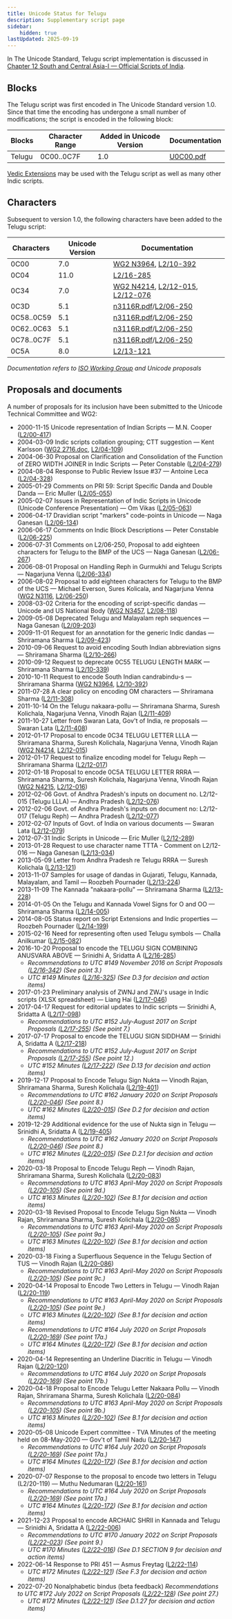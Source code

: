 ```yaml
---
title: Unicode Status for Telugu
description: Supplementary script page
sidebar:
    hidden: true
lastUpdated: 2025-09-19
---
```


In The Unicode Standard, Telugu script implementation is discussed in [Chapter 12 South and Central Asia-I — Official Scripts of India](https://www.unicode.org/versions/latest/core-spec/chapter-12/#G81985).

## Blocks

The Telugu script was first encoded in The Unicode Standard version 1.0. Since that time the encoding has undergone a small number of modifications; the script is encoded in the following block:

| Blocks | Character Range | Added in Unicode Version | Documentation |
| ------ | --------------- | ------------------------ | ------------- |
| Telugu | 0C00..0C7F | 1.0 | [U0C00.pdf](http://www.unicode.org/charts/PDF/U0C00.pdf) |

[Vedic Extensions](/scrlang/unicode/x-vedic-unicode) may be used with the Telugu script as well as many other Indic scripts.

## Characters

Subsequent to version 1.0, the following characters have been added to the Telugu script:

| Characters | Unicode Version | Documentation |
| ---------- | --------------- | ------------- |
| 0C00 | 7.0 | [WG2 N3964](https://www.unicode.org/wg2/docs/n3964.pdf), [L2/10-392](http://www.unicode.org/cgi-bin/GetMatchingDocs.pl?L2/10-392) |
| 0C04     |  11.0  | [L2/16-285](http://www.unicode.org/cgi-bin/GetMatchingDocs.pl?L2/16-285) |
| 0C34 | 7.0 | [WG2 N4214](https://www.unicode.org/wg2/docs/n4214.pdf), [L2/12-015](http://www.unicode.org/cgi-bin/GetMatchingDocs.pl?L2/12-015), [L2/12-076](http://www.unicode.org/cgi-bin/GetMatchingDocs.pl?L2/12-076) |
| 0C3D | 5.1 | [n3116R.pdf](https://www.unicode.org/wg2/docs/n3116.pdf)/[L2/06-250](http://www.unicode.org/cgi-bin/GetMatchingDocs.pl?L2/06-250) |
| 0C58..0C59 | 5.1 | [n3116R.pdf](https://www.unicode.org/wg2/docs/n3116.pdf)/[L2/06-250](http://www.unicode.org/cgi-bin/GetMatchingDocs.pl?L2/06-250) |
| 0C62..0C63 | 5.1 | [n3116R.pdf](https://www.unicode.org/wg2/docs/n3116.pdf)/[L2/06-250](http://www.unicode.org/cgi-bin/GetMatchingDocs.pl?L2/06-250) |
| 0C78..0C7F | 5.1 | [n3116R.pdf](https://www.unicode.org/wg2/docs/n3116.pdf)/[L2/06-250](http://www.unicode.org/cgi-bin/GetMatchingDocs.pl?L2/06-250) |
| 0C5A |  8.0  | [L2/13-121](http://www.unicode.org/cgi-bin/GetMatchingDocs.pl?L2/13-121) |

_Documentation refers to [ISO Working Group](https://www.unicode.org/wg2/) and Unicode proposals_

## Proposals and documents

A number of proposals for its inclusion have been submitted to the Unicode Technical Committee and WG2:
- 2000-11-15 Unicode representation of Indian Scripts — M.N. Cooper ([L2/00-417](http://www.unicode.org/cgi-bin/GetMatchingDocs.pl?L2/00-417))
- 2004-03-09 Indic scripts collation grouping; CTT suggestion — Kent Karlsson ([WG2 2716.doc](https://www.unicode.org/wg2/docs/n2716.doc), [L2/04-109](http://www.unicode.org/cgi-bin/GetMatchingDocs.pl?L2/04-109))
- 2004-06-30 Proposal on Clarification and Consolidation of the Function of ZERO WIDTH JOINER in Indic Scripts — Peter Constable ([L2/04-279](http://www.unicode.org/cgi-bin/GetMatchingDocs.pl?L2/04-279))
- 2004-08-04 Response to Public Review Issue #37 — Antoine Leca ([L2/04-328](http://www.unicode.org/cgi-bin/GetMatchingDocs.pl?L2/04-328))
- 2005-01-29 Comments on PRI 59: Script Specific Danda and Double Danda — Eric Muller ([L2/05-055](http://www.unicode.org/cgi-bin/GetMatchingDocs.pl?L2/05-055))
- 2005-02-07 Issues in Representation of Indic Scripts in Unicode (Unicode Conference Presentation) — Om Vikas ([L2/05-063](http://www.unicode.org/cgi-bin/GetMatchingDocs.pl?L2/05-063))
- 2006-04-17 Dravidian script "markers" code-points in Unicode — Naga Ganesan ([L2/06-134](http://www.unicode.org/cgi-bin/GetMatchingDocs.pl?L2/06-134))
- 2006-06-17 Comments on Indic Block Descriptions — Peter Constable ([L2/06-225](http://www.unicode.org/cgi-bin/GetMatchingDocs.pl?L2/06-225))
- 2006-07-31 Comments on L2/06-250, Proposal to add eighteen characters for Telugu to the BMP of the UCS — Naga Ganesan ([L2/06-267](http://www.unicode.org/cgi-bin/GetMatchingDocs.pl?L2/06-267))
- 2006-08-01 Proposal on Handling Reph in Gurmukhi and Telugu Scripts — Nagarjuna Venna ([L2/06-334](http://www.unicode.org/cgi-bin/GetMatchingDocs.pl?L2/06-334))
- 2006-08-02 Proposal to add eighteen characters for Telugu to the BMP of the UCS — Michael Everson, Sures Kolicala, and Nagarjuna Venna ([WG2 N3116](https://www.unicode.org/wg2/docs/n3116.pdf), [L2/06-250](http://www.unicode.org/cgi-bin/GetMatchingDocs.pl?L2/06-250))
- 2008-03-02 Criteria for the encoding of script-specific dandas — Unicode and US National Body ([WG2 N3457](https://www.unicode.org/wg2/docs/n3457.pdf), [L2/08-118](http://www.unicode.org/cgi-bin/GetMatchingDocs.pl?L2/08-118))
- 2009-05-08 Deprecated Telugu and Malayalam reph sequences — Naga Ganesan ([L2/09-203](http://www.unicode.org/cgi-bin/GetMatchingDocs.pl?L2/09-203))
- 2009-11-01 Request for an annotation for the generic Indic dandas — Shriramana Sharma ([L2/09-423](http://www.unicode.org/cgi-bin/GetMatchingDocs.pl?L2/09-423))
- 2010-09-06 Request to avoid encoding South Indian abbreviation signs — Shriramana Sharma ([L2/10-266](http://www.unicode.org/cgi-bin/GetMatchingDocs.pl?L2/10-266))
- 2010-09-12 Request to deprecate 0C55 TELUGU LENGTH MARK — Shriramana Sharma ([L2/10-339](http://www.unicode.org/cgi-bin/GetMatchingDocs.pl?L2/10-339))
- 2010-10-11 Request to encode South Indian candrabindu-s — Shriramana Sharma ([WG2 N3964](https://www.unicode.org/wg2/docs/n3964.pdf), [L2/10-392](http://www.unicode.org/cgi-bin/GetMatchingDocs.pl?L2/10-392))
- 2011-07-28 A clear policy on encoding OM characters — Shriramana Sharma ([L2/11-308](http://www.unicode.org/cgi-bin/GetMatchingDocs.pl?L2/11-308))
- 2011-10-14 On the Telugu nakaara-pollu — Shriramana Sharma, Suresh Kolichala, Nagarjuna Venna, Vinodh Rajan ([L2/11-409](http://www.unicode.org/cgi-bin/GetMatchingDocs.pl?L2/11-409))
- 2011-10-27 Letter from Swaran Lata, Gov't of India, re proposals — Swaran Lata ([L2/11-408](http://www.unicode.org/cgi-bin/GetMatchingDocs.pl?L2/11-408))
- 2012-01-17 Proposal to encode 0C34 TELUGU LETTER LLLA — Shriramana Sharma, Suresh Kolichala, Nagarjuna Venna, Vinodh Rajan ([WG2 N4214](https://www.unicode.org/wg2/docs/n4214.pdf), [L2/12-015](http://www.unicode.org/cgi-bin/GetMatchingDocs.pl?L2/12-015))
- 2012-01-17 Request to finalize encoding model for Telugu Reph — Shriramana Sharma ([L2/12-017](http://www.unicode.org/cgi-bin/GetMatchingDocs.pl?L2/12-017))
- 2012-01-18 Proposal to encode 0C5A TELUGU LETTER RRRA — Shriramana Sharma, Suresh Kolichala, Nagarjuna Venna, Vinodh Rajan ([WG2 N4215](https://www.unicode.org/wg2/docs/n4215.pdf), [L2/12-016](http://www.unicode.org/cgi-bin/GetMatchingDocs.pl?L2/12-016))
- 2012-02-06 Govt. of Andhra Pradesh's inputs on document no. L2/12-015 (Telugu LLLA) — Andhra Pradesh ([L2/12-076](http://www.unicode.org/cgi-bin/GetMatchingDocs.pl?L2/12-076))
- 2012-02-06 Govt. of Andhra Pradesh's inputs on document no: L2/12-017 (Telugu Reph) — Andhra Pradesh ([L2/12-077](http://www.unicode.org/cgi-bin/GetMatchingDocs.pl?L2/12-077))
- 2012-02-07 Inputs of Govt. of India on various documents — Swaran Lata ([L2/12-079](http://www.unicode.org/cgi-bin/GetMatchingDocs.pl?L2/12-079))
- 2012-07-31 Indic Scripts in Unicode — Eric Muller ([L2/12-289](http://www.unicode.org/cgi-bin/GetMatchingDocs.pl?L2/12-289))
- 2013-01-28 Request to use character name TTTA - Comment on L2/12-016 — Naga Ganesan ([L2/13-034](http://www.unicode.org/cgi-bin/GetMatchingDocs.pl?L2/13-034))
- 2013-05-09 Letter from Andhra Pradesh re Telugu RRRA — Suresh Kolichala ([L2/13-121](http://www.unicode.org/cgi-bin/GetMatchingDocs.pl?L2/13-121))
- 2013-11-07 Samples for usage of dandas in Gujarati, Telugu, Kannada, Malayalam, and Tamil — Roozbeh Pournader ([L2/13-224](http://www.unicode.org/cgi-bin/GetMatchingDocs.pl?L2/13-224))
- 2013-11-09 The Kannada "nakaara-pollu" — Shriramana Sharma ([L2/13-228](http://www.unicode.org/cgi-bin/GetMatchingDocs.pl?L2/13-228))
- 2014-01-05 On the Telugu and Kannada Vowel Signs for O and OO — Shriramana Sharma ([L2/14-005](http://www.unicode.org/cgi-bin/GetMatchingDocs.pl?L2/14-005))
- 2014-08-05 Status report on Script Extensions and Indic properties — Roozbeh Pournader ([L2/14-199](http://www.unicode.org/cgi-bin/GetMatchingDocs.pl?L2/14-199))
- 2015-02-16 Need for representing often used Telugu symbols — Challa Anilkumar ([L2/15-082](http://www.unicode.org/cgi-bin/GetMatchingDocs.pl?L2/15-082))
- 2016-10-20 Proposal to encode the TELUGU SIGN COMBINING ANUSVARA ABOVE — Srinidhi A, Sridatta A ([L2/16-285](http://www.unicode.org/cgi-bin/GetMatchingDocs.pl?L2/16-285))
  - _Recommendations to UTC #149 November 2016 on Script Proposals ([L2/16-342](http://www.unicode.org/L2/L2016/16342-script-ad-hoc.pdf)) (See point 3.)_
  - _UTC #149 Minutes ([L2/16-325](http://www.unicode.org/L2/L2016/16325.htm)) (See D.3 for decision and action items)_
- 2017-01-23 Preliminary analysis of ZWNJ and ZWJ's usage in Indic scripts (XLSX spreadsheet) — Liang Hai ([L2/17-046](http://www.unicode.org/cgi-bin/GetMatchingDocs.pl?L2/17-046))
- 2017-04-17 Request for editorial updates to Indic scripts — Srinidhi A, Sridatta A ([L2/17-098](http://www.unicode.org/cgi-bin/GetMatchingDocs.pl?L2/17-098))
  - _Recommendations to UTC #152 July-August 2017 on Script Proposals ([L2/17-255](http://www.unicode.org/cgi-bin/GetMatchingDocs.pl?L2/17-255)) (See point 7.)_
- 2017-07-17 Proposal to encode the TELUGU SIGN SIDDHAM — Srinidhi A, Sridatta A ([L2/17-218](http://www.unicode.org/cgi-bin/GetMatchingDocs.pl?L2/17-218))
  - _Recommendations to UTC #152 July-August 2017 on Script Proposals ([L2/17-255](http://www.unicode.org/L2/L2017/17255-script-ad-hoc.pdf)) (See point 12.)_
  - _UTC #152 Minutes ([L2/17-222](http://www.unicode.org/L2/L2017/17222.htm)) (See D.13 for decision and action items)_
- 2019-12-17 Proposal to Encode Telugu Sign Nukta — Vinodh Rajan, Shriramana Sharma, Suresh Kolichala ([L2/19-401](http://www.unicode.org/cgi-bin/GetMatchingDocs.pl?L2/19-401))
  - _Recommendations to UTC #162 January 2020 on Script Proposals ([L2/20-046](http://www.unicode.org/L2/L2020/20046-script-adhoc-rept.pdf)) (See point 8.)_
  - _UTC #162 Minutes ([L2/20-015](http://www.unicode.org/L2/L2020/20015.htm)) (See D.2 for decision and action items)_
- 2019-12-29 Additional evidence for the use of Nukta sign in Telugu — Srinidhi A, Sridatta A ([L2/19-405](http://www.unicode.org/cgi-bin/GetMatchingDocs.pl?L2/19-405))
  - _Recommendations to UTC #162 January 2020 on Script Proposals ([L2/20-046](http://www.unicode.org/L2/L2020/20046-script-adhoc-rept.pdf)) (See point 8.)_
  - _UTC #162 Minutes ([L2/20-015](http://www.unicode.org/L2/L2020/20015.htm)) (See D.2.1 for decision and action items)_
- 2020-03-18 Proposal to Encode Telugu Reph — Vinodh Rajan, Shriramana Sharma, Suresh Kolichala ([L2/20-083](http://www.unicode.org/cgi-bin/GetMatchingDocs.pl?L2/20-083))
  - _Recommendations to UTC #163 April-May 2020 on Script Proposals ([L2/20-105](https://www.unicode.org/L2/L2020/20105-script-adhoc-rept.pdf)) (See point 9d.)_
  - _UTC #163 Minutes ([L2/20-102](https://www.unicode.org/L2/L2020/20102.htm)) (See B.1 for decision and action items)_
- 2020-03-18 Revised Proposal to Encode Telugu Sign Nukta — Vinodh Rajan, Shriramana Sharma, Suresh Kolichala ([L2/20-085](http://www.unicode.org/cgi-bin/GetMatchingDocs.pl?L2/20-085))
  - _Recommendations to UTC #163 April-May 2020 on Script Proposals ([L2/20-105](https://www.unicode.org/L2/L2020/20105-script-adhoc-rept.pdf)) (See point 9a.)_
  - _UTC #163 Minutes ([L2/20-102](https://www.unicode.org/L2/L2020/20102.htm)) (See B.1 for decision and action items)_
- 2020-03-18 Fixing a Superfluous Sequence in the Telugu Section of TUS — Vinodh Rajan ([L2/20-086](http://www.unicode.org/cgi-bin/GetMatchingDocs.pl?L2/20-086))
  - _Recommendations to UTC #163 April-May 2020 on Script Proposals ([L2/20-105](https://www.unicode.org/L2/L2020/20105-script-adhoc-rept.pdf)) (See point 9c.)_
- 2020-04-14 Proposal to Encode Two Letters in Telugu — Vinodh Rajan ([L2/20-119](http://www.unicode.org/cgi-bin/GetMatchingDocs.pl?L2/20-119))
  - _Recommendations to UTC #163 April-May 2020 on Script Proposals ([L2/20-105](https://www.unicode.org/L2/L2020/20105-script-adhoc-rept.pdf)) (See point 9e.)_
  - _UTC #163 Minutes ([L2/20-102](https://www.unicode.org/L2/L2020/20102.htm)) (See B.1 for decision and action items)_
  - _Recommendations to UTC #164 July 2020 on Script Proposals ([L2/20-169](https://www.unicode.org/L2/L2020/20169-script-adhoc-rept.pdf)) (See point 17a.)_
  - _UTC #164 Minutes ([L2/20-172](https://www.unicode.org/L2/L2020/20172.htm)) (See B.1 for decision and action items)_
- 2020-04-14 Representing an Underline Diacritic in Telugu — Vinodh Rajan ([L2/20-120](http://www.unicode.org/cgi-bin/GetMatchingDocs.pl?L2/20-120))
  - _Recommendations to UTC #164 July 2020 on Script Proposals ([L2/20-169](https://www.unicode.org/L2/L2020/20169-script-adhoc-rept.pdf)) (See point 17b.)_
- 2020-04-18 Proposal to Encode Telugu Letter Nakaara Pollu — Vinodh Rajan, Shriramana Sharma, Suresh Kolichala ([L2/20-084](http://www.unicode.org/cgi-bin/GetMatchingDocs.pl?L2/20-084))
  - _Recommendations to UTC #163 April-May 2020 on Script Proposals ([L2/20-105](https://www.unicode.org/L2/L2020/20105-script-adhoc-rept.pdf)) (See point 9b.)_
  - _UTC #163 Minutes ([L2/20-102](https://www.unicode.org/L2/L2020/20102.htm)) (See B.1 for decision and action items)_
- 2020-05-08 Unicode Expert committee - TVA Minutes of the meeting held on 08-May-2020 — Gov't of Tamil Nadu ([L2/20-147](http://www.unicode.org/cgi-bin/GetMatchingDocs.pl?L2/20-147))
  - _Recommendations to UTC #164 July 2020 on Script Proposals ([L2/20-169](https://www.unicode.org/L2/L2020/20169-script-adhoc-rept.pdf)) (See point 17a.)_
  - _UTC #164 Minutes ([L2/20-172](https://www.unicode.org/L2/L2020/20172.htm)) (See B.1 for decision and action items)_
- 2020-07-07 Response to the proposal to encode two letters in Telugu (L2/20-119) — Muthu Nedumaran ([L2/20-161](http://www.unicode.org/cgi-bin/GetMatchingDocs.pl?L2/20-161))
  - _Recommendations to UTC #164 July 2020 on Script Proposals ([L2/20-169](https://www.unicode.org/L2/L2020/20169-script-adhoc-rept.pdf)) (See point 17a.)_
  - _UTC #164 Minutes ([L2/20-172](https://www.unicode.org/L2/L2020/20172.htm)) (See B.1 for decision and action items)_
- 2021-12-23 Proposal to encode ARCHAIC SHRII in Kannada and Telugu — Srinidhi A, Sridatta A ([L2/22-006](http://www.unicode.org/cgi-bin/GetMatchingDocs.pl?L2/22-006))
  - _Recommendations to UTC #170 January 2022 on Script Proposals ([L2/22-023](http://www.unicode.org/L2/L2022/22023-script-adhoc-rept.pdf)) (See point 9.)_
  - _UTC #170 Minutes ([L2/22-016](https://www.unicode.org/L2/L2022/22016.htm)) (See D.1 SECTION 9 for decision and action items)_
- 2022-06-14 Response to PRI 451 — Asmus Freytag ([L2/22-114](http://www.unicode.org/cgi-bin/GetMatchingDocs.pl?L2/22-114))
  - _UTC #172 Minutes ([L2/22-121](https://www.unicode.org/L2/L2022/22121.htm)) (See F.3 for decision and action items)_
- 2022-07-20 Nonalphabetic bindus (beta feedback) _Recommendations to UTC #172 July 2022 on Script Proposals ([L2/22-128](http://www.unicode.org/cgi-bin/GetMatchingDocs.pl?L2/22-128)) (See point 27.)_
  - _UTC #172 Minutes ([L2/22-121](https://www.unicode.org/L2/L2022/22121.htm)) (See D.1.27 for decision and action items)_
